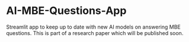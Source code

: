 # AI-MBE-Questions-App
 Streamlit app to keep up to date with new AI models on answering MBE questions. This is part of a research paper which will be published soon.

 